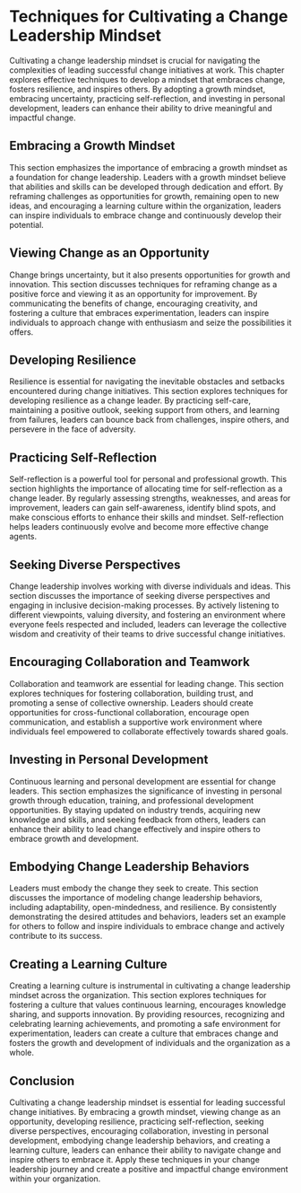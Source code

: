 Techniques for Cultivating a Change Leadership Mindset
=================================================================

Cultivating a change leadership mindset is crucial for navigating the complexities of leading successful change initiatives at work. This chapter explores effective techniques to develop a mindset that embraces change, fosters resilience, and inspires others. By adopting a growth mindset, embracing uncertainty, practicing self-reflection, and investing in personal development, leaders can enhance their ability to drive meaningful and impactful change.

Embracing a Growth Mindset
--------------------------

This section emphasizes the importance of embracing a growth mindset as a foundation for change leadership. Leaders with a growth mindset believe that abilities and skills can be developed through dedication and effort. By reframing challenges as opportunities for growth, remaining open to new ideas, and encouraging a learning culture within the organization, leaders can inspire individuals to embrace change and continuously develop their potential.

Viewing Change as an Opportunity
--------------------------------

Change brings uncertainty, but it also presents opportunities for growth and innovation. This section discusses techniques for reframing change as a positive force and viewing it as an opportunity for improvement. By communicating the benefits of change, encouraging creativity, and fostering a culture that embraces experimentation, leaders can inspire individuals to approach change with enthusiasm and seize the possibilities it offers.

Developing Resilience
---------------------

Resilience is essential for navigating the inevitable obstacles and setbacks encountered during change initiatives. This section explores techniques for developing resilience as a change leader. By practicing self-care, maintaining a positive outlook, seeking support from others, and learning from failures, leaders can bounce back from challenges, inspire others, and persevere in the face of adversity.

Practicing Self-Reflection
--------------------------

Self-reflection is a powerful tool for personal and professional growth. This section highlights the importance of allocating time for self-reflection as a change leader. By regularly assessing strengths, weaknesses, and areas for improvement, leaders can gain self-awareness, identify blind spots, and make conscious efforts to enhance their skills and mindset. Self-reflection helps leaders continuously evolve and become more effective change agents.

Seeking Diverse Perspectives
----------------------------

Change leadership involves working with diverse individuals and ideas. This section discusses the importance of seeking diverse perspectives and engaging in inclusive decision-making processes. By actively listening to different viewpoints, valuing diversity, and fostering an environment where everyone feels respected and included, leaders can leverage the collective wisdom and creativity of their teams to drive successful change initiatives.

Encouraging Collaboration and Teamwork
--------------------------------------

Collaboration and teamwork are essential for leading change. This section explores techniques for fostering collaboration, building trust, and promoting a sense of collective ownership. Leaders should create opportunities for cross-functional collaboration, encourage open communication, and establish a supportive work environment where individuals feel empowered to collaborate effectively towards shared goals.

Investing in Personal Development
---------------------------------

Continuous learning and personal development are essential for change leaders. This section emphasizes the significance of investing in personal growth through education, training, and professional development opportunities. By staying updated on industry trends, acquiring new knowledge and skills, and seeking feedback from others, leaders can enhance their ability to lead change effectively and inspire others to embrace growth and development.

Embodying Change Leadership Behaviors
-------------------------------------

Leaders must embody the change they seek to create. This section discusses the importance of modeling change leadership behaviors, including adaptability, open-mindedness, and resilience. By consistently demonstrating the desired attitudes and behaviors, leaders set an example for others to follow and inspire individuals to embrace change and actively contribute to its success.

Creating a Learning Culture
---------------------------

Creating a learning culture is instrumental in cultivating a change leadership mindset across the organization. This section explores techniques for fostering a culture that values continuous learning, encourages knowledge sharing, and supports innovation. By providing resources, recognizing and celebrating learning achievements, and promoting a safe environment for experimentation, leaders can create a culture that embraces change and fosters the growth and development of individuals and the organization as a whole.

Conclusion
----------

Cultivating a change leadership mindset is essential for leading successful change initiatives. By embracing a growth mindset, viewing change as an opportunity, developing resilience, practicing self-reflection, seeking diverse perspectives, encouraging collaboration, investing in personal development, embodying change leadership behaviors, and creating a learning culture, leaders can enhance their ability to navigate change and inspire others to embrace it. Apply these techniques in your change leadership journey and create a positive and impactful change environment within your organization.
